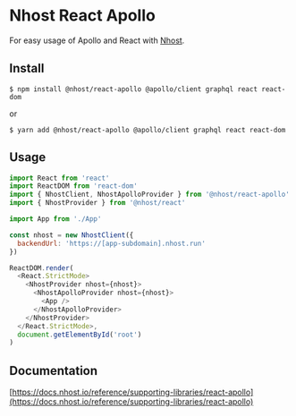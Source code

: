 # Nhost React Apollo

For easy usage of Apollo and React with [Nhost](https://nhost.io).

## Install

`$ npm install @nhost/react-apollo @apollo/client graphql react react-dom`

or

`$ yarn add @nhost/react-apollo @apollo/client graphql react react-dom`

## Usage

```js
import React from 'react'
import ReactDOM from 'react-dom'
import { NhostClient, NhostApolloProvider } from '@nhost/react-apollo'
import { NhostProvider } from '@nhost/react'

import App from './App'

const nhost = new NhostClient({
  backendUrl: 'https://[app-subdomain].nhost.run'
})

ReactDOM.render(
  <React.StrictMode>
    <NhostProvider nhost={nhost}>
      <NhostApolloProvider nhost={nhost}>
        <App />
      </NhostApolloProvider>
    </NhostProvider>
  </React.StrictMode>,
  document.getElementById('root')
)
```

## Documentation

[https://docs.nhost.io/reference/supporting-libraries/react-apollo](https://docs.nhost.io/reference/supporting-libraries/react-apollo)
